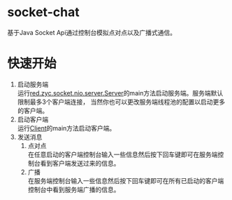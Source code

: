 # socket-chat
基于Java Socket Api通过控制台模拟点对点以及广播式通信。
# 快速开始
1. 启动服务端  
运行[red.zyc.socket.nio.server.Server](https://github.com/Allurx/socket-chat/blob/master/socket-server/src/main/java/red/zyc/socket/server/red.zyc.socket.nio.server.Server.java)的main方法启动服务端。服务端默认限制最多3个客户端连接，
当然你也可以更改服务端线程池的配置以启动更多的客户端。
2. 启动客户端    
运行[Client](https://github.com/Allurx/socket-chat/blob/master/socket-client/src/main/java/red/zyc/socket/client/Client.java)的main方法启动客户端。
3. 发送消息  
    1. 点对点   
在任意启动的客户端控制台输入一些信息然后按下回车键即可在服务端控制台看到客户端发送过来的信息。
    2. 广播   
在服务端控制台输入一些信息然后按下回车键即可在所有已启动的客户端控制台中看到服务端广播的信息。
